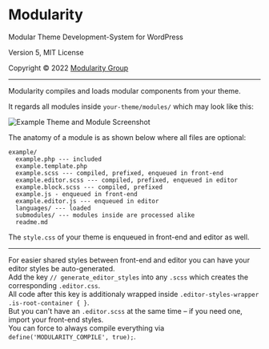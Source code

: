 
# Modularity

Modular Theme Development-System for WordPress

Version 5, MIT License

Copyright © 2022 [Modularity Group](https://modularity.group)

---

Modularity compiles and loads modular components from your theme. 

It regards all modules inside `your-theme/modules/` which may look like this:

![Example Theme and Module Screenshot](https://static.modularity.group/modularity-pro-docu-module-example.png)

The anatomy of a module is as shown below where all files are optional:

```
example/
  example.php --- included
  example.template.php
  example.scss --- compiled, prefixed, enqueued in front-end
  example.editor.scss --- compiled, prefixed, enqueued in editor
  example.block.scss --- compiled, prefixed
  example.js - enqueued in front-end
  example.editor.js --- enqueued in editor
  languages/ --- loaded
  submodules/ --- modules inside are processed alike
  readme.md
```

The `style.css` of your theme is enqueued in front-end and editor as well.

---

For easier shared styles between front-end and editor you can have your editor styles be auto-generated.  
Add the key `// generate_editor_styles` into any `.scss` which creates the corresponding `.editor.css`.  
All code after this key is additionaly wrapped inside `.editor-styles-wrapper .is-root-container { }`.  
But you can't have an `.editor.scss` at the same time – if you need one, import your front-end styles.  
You can force to always compile everything via `define('MODULARITY_COMPILE', true);`.
